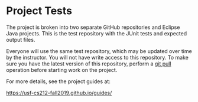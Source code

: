 # Project Tests

The project is broken into two separate GitHub repositories and Eclipse Java projects. This is the test repository with the JUnit tests and expected output files. 

Everyone will use the same test repository, which may be updated over time by the instructor. You will not have write access to this repository. To make sure you have the latest version of this repository, perform a [git pull](http://wiki.eclipse.org/EGit/User_Guide#Pulling_New_Changes_from_Upstream_Branch) operation before starting work on the project.

For more details, see the project guides at:

<https://usf-cs212-fall2019.github.io/guides/>